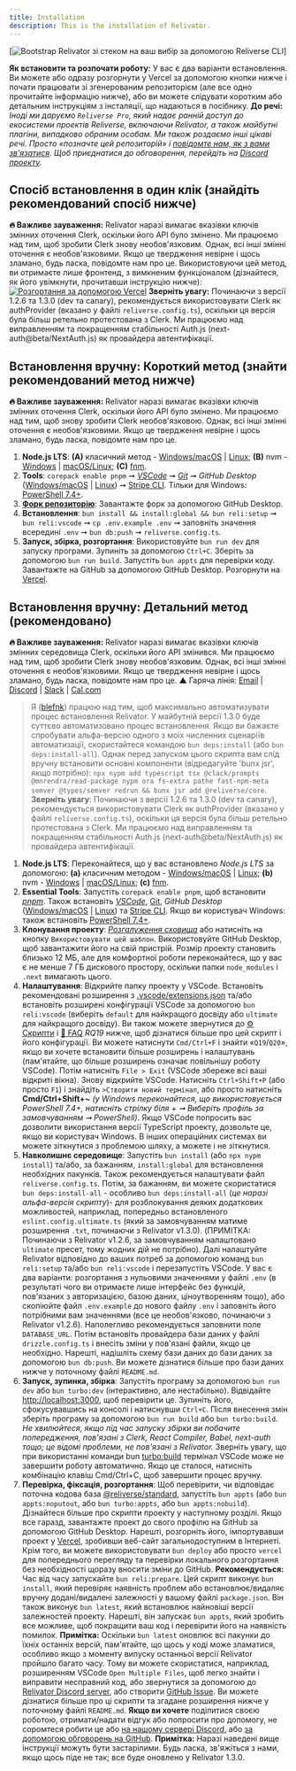 ```yaml
---
title: Installation
description: This is the installation of Relivator.
---
```


[![Bootstrap Relivator зі стеком на ваш вибір за допомогою Reliverse CLI](https://github.com/reliverse/cli#readme)]

**Як встановити та розпочати роботу:** У вас є два варіанти встановлення. Ви можете або одразу розгорнути у Vercel за допомогою кнопки нижче і почати працювати зі згенерованим репозиторієм (але все одно прочитайте інформацію нижче), або ви можете слідувати коротким або детальним інструкціям з інсталяції, що надаються в посібнику.
**До речі:** *Іноді ми даруємо `Reliverse Pro`, який надає ранній доступ до екосистеми проектів Reliverse, включаючи Relivator, а також майбутні плагіни, випадково обраним особам. Ми також роздаємо інші цікаві речі. Просто «позначте цей репозиторій» і [повідомте нам, як з вами зв'язатися](<https://forms.gle/NXZ6QHpwrxh52VA36>). Щоб приєднатися до обговорення, перейдіть на [Discord проекту](https://discord.gg/Pb8uKbwpsJ).*

## Спосіб встановлення в один клік (**знайдіть рекомендований спосіб нижче**)

**🔥 Важливе зауваження:** Relivator наразі вимагає вказівки ключів змінних оточення Clerk, оскільки його API було змінено. Ми працюємо над тим, щоб зробити Clerk знову необов'язковим. Однак, всі інші змінні оточення є необов'язковими. Якщо це твердження невірне і щось зламано, будь ласка, повідомте нам про це.
Використовуючи цей метод, ви отримаєте лише фронтенд, з вимкненим функціоналом (дізнайтеся, як його увімкнути, прочитавши інструкцію нижче):
[![Розгортання за допомогою Vercel](https://vercel.com/button)](https://vercel.com/new/clone?repository-url=https%3A%2F%2Fgithub.com%2Fblefnk%2Frelivator-nextjs-template&project-name=relivator&repository-name=my-new-repository-name)
**Зверніть увагу:** Починаючи з версії 1.2.6 та 1.3.0 (dev та canary), рекомендується використовувати Clerk як authProvider (вказано у файлі `reliverse.config.ts`), оскільки ця версія була більш ретельно протестована з Clerk. Ми працюємо над виправленням та покращенням стабільності Auth.js (next-auth@beta/NextAuth.js) як провайдера автентифікації.

## Встановлення вручну: Короткий метод (**знайти рекомендований метод нижче**)

**🔥 Важливе зауваження:** Relivator наразі вимагає вказівки ключів змінних оточення Clerk, оскільки його API було змінено. Ми працюємо над тим, щоб знову зробити Clerk необов'язковою. Однак, всі інші змінні оточення є необов'язковими. Якщо це твердження невірне і щось зламано, будь ласка, повідомте нам про це.

1. **Node.js LTS**: **(A)** класичний метод - [Windows/macOS](https://nodejs.org) | [Linux](https://youtu.be/NS3aTgKztis); **(B)** nvm - [Windows](https://github.com/coreybutler/nvm-windows?tab=readme-ov-file#install-nvm-windows) | [macOS/Linux](https://github.com/nvm-sh/nvm?tab=readme-ov-file#installing-and-updating); **(C)** [fnm](https://github.com/Schniz/fnm#readme).
2. **Tools**: `corepack enable pnpm` ➞ [*VSCode*](https://code.visualstudio.com) ➞ [*Git*](https://learn.microsoft.com/en-us/devops/develop/git/install-and-set-up-git) ➞ *GitHub Desktop* ([Windows/macOS](https://desktop.github.com) | [Linux](https://dev.to/rahedmir/is-github-desktop-available-for-gnu-linux-4a69)) ➞ [Stripe CLI](https://docs.stripe.com/stripe-cli). Тільки для Windows: [PowerShell 7.4+](https://learn.microsoft.com/en-us/powershell/scripting/install/installing-powershell-on-windows?view=powershell-7.4#installing-the-msi-package).
3. **[Форк репозиторію](https://github.com/blefnk/relivator/fork)**: Завантажте форк за допомогою GitHub Desktop.
4. **Встановлення**: `bun install && install:global && bun reli:setup` ➞ `bun reli:vscode` ➞ `cp .env.example .env` ➞ заповніть значення всередині `.env` ➞ `bun db:push` ➞ `reliverse.config.ts`.
5. **Запуск, збірка, розгортання**: Використовуйте `bun run dev` для запуску програми. Зупиніть за допомогою `Ctrl+C`. Зберіть за допомогою `bun run build`. Запустіть `bun appts` для перевірки коду. Завантажте на GitHub за допомогою GitHub Desktop. Розгорнути на [Vercel](<https://vercel.com/new>).

## Встановлення вручну: Детальний метод (рекомендовано)

**🔥 Важливе зауваження:** Relivator наразі вимагає вказівки ключів змінних середовища Clerk, оскільки його API змінився. Ми працюємо над тим, щоб зробити Clerk знову необов'язковим. Однак, всі інші змінні оточення є необов'язковими. Якщо це твердження невірне і щось зламано, будь ласка, повідомте нам про це.
▲ Гаряча лінія: [Email](mailto:blefnk@gmail.com) | [Discord](https://discord.gg/Pb8uKbwpsJ) | [Slack](https://join.slack.com/t/reliverse/shared_invite/zt-2mq703yro-hKnLmsgbIQul0wX~gLxRPA) | [Cal.com](https://cal.com/blefnk/reliverse)
> Я ([blefnk](https://github.com/blefnk)) працюю над тим, щоб максимально автоматизувати процес встановлення Relivator. У майбутній версії 1.3.0 буде суттєво автоматизовано процес встановлення. Якщо ви бажаєте спробувати альфа-версію одного з моїх численних сценаріїв автоматизації, скористайтеся командою `bun deps:install` (або `bun deps:install-all`). Однак перед запуском цього скрипта вам слід вручну встановити основні компоненти (відредагуйте 'bunx jsr', якщо потрібно): `npx nypm add typescript tsx @clack/prompts @mnrendra/read-package nypm ora fs-extra pathe fast-npm-meta semver @types/semver redrun && bunx jsr add @reliverse/core`.
**Зверніть увагу**: Починаючи з версії 1.2.6 та 1.3.0 (dev та canary), рекомендується використовувати Clerk як authProvider (вказано у файлі `reliverse.config.ts`), оскільки ця версія була більш ретельно протестована з Clerk. Ми працюємо над виправленням та покращенням стабільності Auth.js (next-auth@beta/NextAuth.js) як провайдера автентифікації.

1. **Node.js LTS**: Переконайтеся, що у вас встановлено *Node.js LTS* за допомогою: **(a)** класичним методом - [Windows/macOS](https://nodejs.org) | [Linux](https://youtu.be/NS3aTgKztis); **(b)** nvm - [Windows](https://github.com/coreybutler/nvm-windows?tab=readme-ov-file#install-nvm-windows) | [macOS/Linux](https://github.com/nvm-sh/nvm?tab=readme-ov-file#installing-and-updating); **(c)** [fnm](https://github.com/Schniz/fnm#readme).
2. **Essential Tools**: Запустіть `corepack enable pnpm`, щоб встановити [*pnpm*](https://pnpm.io/installation). Також встановіть [*VSCode*](https://code.visualstudio.com), [Git](https://learn.microsoft.com/en-us/devops/develop/git/install-and-set-up-git), *GitHub Desktop* ([Windows/macOS](https://desktop.github.com) | [Linux](https://dev.to/rahedmir/is-github-desktop-available-for-gnu-linux-4a69)) та [Stripe CLI](https://docs.stripe.com/stripe-cli). Якщо ви користувач Windows: також встановіть [PowerShell 7.4+](https://learn.microsoft.com/en-us/powershell/scripting/install/installing-powershell-on-windows?view=powershell-7.4#installing-the-msi-package).
3. **Клонування проекту**: [*Розгалуження сховища*](https://github.com/blefnk/relivator/fork) або натисніть на кнопку `Використовувати цей шаблон`. Використовуйте GitHub Desktop, щоб завантажити його на свій пристрій. Розмір проекту становить близько 12 МБ, але для комфортної роботи переконайтеся, що у вас є не менше 7 ГБ дискового простору, оскільки папки `node_modules` і `.next` вимагають цього.
4. **Налаштування**: Відкрийте папку проекту у VSCode. Встановіть рекомендовані розширення з [.vscode/extensions.json](.vscode/extensions.json) та/або встановіть розширені конфігурації VSCode за допомогою `bun reli:vscode` (виберіть `default` для найкращого досвіду або `ultimate` для найкращого досвіду). Ви також можете звернутися до [⚙️ Скрипти](./SCRIPTS.md) і [🤔 FAQ](./FAQ.md) *RQ19* нижче, щоб дізнатися більше про цей скрипт і його конфігурації. Ви можете натиснути `Cmd/Ctrl+F` і знайти «`Q19`/`Q20`», якщо ви хочете встановити більше розширень і налаштувань (пам'ятайте, що більше розширень означає повільнішу роботу VSCode). Потім натисніть `File > Exit` (VSCode збереже всі ваші відкриті вікна). Знову відкрийте VSCode. Натисніть `Ctrl+Shift+P` (або просто `F1`) і знайдіть `>Створити новий термінал`, або просто натисніть **Cmd/Ctrl+Shift+~** *(у Windows переконайтеся, що використовується PowerShell 7.4+, натисніть стрілку біля + ➞ Виберіть профіль за замовчуванням ➞ PowerShell)*. Якщо VSCode попросить вас дозволити використання версії TypeScript проекту, дозвольте це, якщо ви користувач Windows. В інших операційних системах ви можете зіткнутися з проблемою шляху, а можете і не зіткнутися.
5. **Навколишнє середовище**: Запустіть `bun install` (або `npx nypm install`) та/або, за бажанням, `install:global` для встановлення необхідних пакунків. Також рекомендується налаштувати файл `reliverse.config.ts`. Потім, за бажанням, ви можете скористатися `bun deps:install-all` - особливо `bun deps:install-all` (*це наразі альфа-версія скрипту*)- для розблокування деяких додаткових можливостей, наприклад, попередньо встановленого `eslint.config.ultimate.ts` (який за замовчуванням матиме розширення `.txt`, починаючи з Relivator v1.3.0). (ПРИМІТКА: Починаючи з Relivator v1.2.6, за замовчуванням налаштовано `ultimate` пресет, тому жодних дій не потрібно). Далі налаштуйте Relivator відповідно до ваших потреб за допомогою команд `bun reli:setup` та/або `bun reli:vscode` і перезапустіть VSCode. У вас є два варіанти: розгортання з нульовими значеннями у файлі `.env` (в результаті чого ви отримаєте лише інтерфейс без функцій, пов'язаних з авторизацією, базою даних, ціноутворенням тощо), або скопіюйте файл `.env.example` до нового файлу `.env` і заповніть його потрібними вам значеннями (все це необов'язково, починаючи з Relivator v1.2.6). Наполегливо рекомендується заповнити поле `DATABASE_URL`. Потім встановіть провайдера бази даних у файлі `drizzle.config.ts` і внесіть зміни у пов'язані файли, якщо це необхідно. Нарешті, надішліть схему бази даних до бази даних за допомогою `bun db:push`. Ви можете дізнатися більше про бази даних нижче у поточному файлі `README.md`.
6. **Запуск, зупинка, збірка**: Запустіть програму за допомогою `bun run dev` або `bun turbo:dev` (інтерактивно, але нестабільно). Відвідайте <http://localhost:3000>, щоб перевірити це. Зупиніть його, сфокусувавшись на консолі і натиснувши `Ctrl+C`. Після внесення змін зберіть програму за допомогою `bun run build` або `bun turbo:build`. *Не хвилюйтеся, якщо під час запуску збірки ви побачите попередження, пов'язані з Clerk, React Compiler, Babel, next-auth тощо; це відомі проблеми, не пов'язані з Relivator.* Зверніть увагу, що при використанні команди bun [turbo:build](https://turbo.build) термінал VSCode може не завершити роботу автоматично. Якщо це сталося, натисніть комбінацію клавіш Cmd/Ctrl+C, щоб завершити процес вручну.
7. **Перевірка, фіксація, розгортання**: Щоб перевірити, чи відповідає поточна кодова база [@reliverse/standard](https://github.com/reliverse/standard), запустіть `bun appts` (або `bun appts:noputout`, або `bun turbo:appts`, або `bun appts:nobuild`). Дізнайтеся більше про скрипти проекту у наступному розділі. Якщо все гаразд, завантажте проект до свого профілю на GitHub за допомогою GitHub Desktop. Нарешті, розгорніть його, імпортувавши проект у [Vercel](https://vercel.com/new), зробивши веб-сайт загальнодоступним в Інтернеті. Крім того, ви можете використовувати `bun deploy` або просто `vercel` для попереднього перегляду та перевірки локального розгортання без необхідності щоразу вносити зміни до GitHub.
**Рекомендується:** Час від часу запускайте `bun reli:prepare`. Цей скрипт виконує `bun install`, який перевіряє наявність проблем або встановлює/видаляє вручну додані/видалені залежності у вашому файлі `package.json`. Він також виконує `bun latest`, який встановлює найновіші версії залежностей проекту. Нарешті, він запускає `bun appts`, який зробить все можливе, щоб покращити ваш код і перевірити його на наявність помилок. **Примітка:** Оскільки `bun latest` оновлює всі пакунки до їхніх останніх версій, пам'ятайте, що щось у коді може зламатися, особливо якщо з моменту випуску останньої версії Relivator пройшло багато часу. Тому ви можете скористатися, наприклад, розширенням VSCode `Open Multiple Files`, щоб легко знайти і виправити несправний код, або звернутися за допомогою до [Relivator Discord server](https://discord.gg/Pb8uKbwpsJ), або створити [GitHub Issue](https://github.com/blefnk/relivator/issues). Ви можете дізнатися більше про ці скрипти та згадане розширення нижче у поточному файлі `README.md`.
**Якщо ви хочете** поділитися своєю роботою, отримати/надати відгук або попросити про допомогу, не соромтеся робити це або [на нашому сервері Discord](https://discord.gg/Pb8uKbwpsJ), або [за допомогою обговорень на GitHub](https://github.com/blefnk/relivator/discussions). **Примітка:** Наразі наведені вище інструкції можуть бути застарілими. Будь ласка, зв'яжіться з нами, якщо щось піде не так; все буде оновлено у Relivator 1.3.0.

